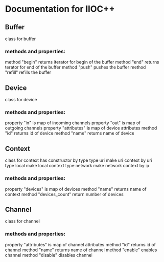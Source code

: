 # Documentation for IIOC++

## Buffer
class for buffer
### methods and properties:
method "begin" returns iterator for begin of the buffer
method "end" returns terator for end of the buffer
method "push" pushes the buffer
method "refill" refills the buffer

## Device
class for device
### methods and properties:
property "in" is map of incoming channels
property "out" is map of outgoing channels
property "attributes" is map of device attributes
method "id" returns id of device
method "name" returns name of device

## Context
class for context
has constructor by type
type uri
    make uri context by uri
type local
    make local context
type network
    make network context by ip
### methods and properties:
property "devices" is map of devices
method "name" returns name of context
method "devices_count" return number of devices

## Channel
class for channel
### methods and properties:
property "attributes" is map of channel attributes
method "id" returns id of channel
method "name" returns name of channel
method "enable" enables channel
method "disable" disables channel
